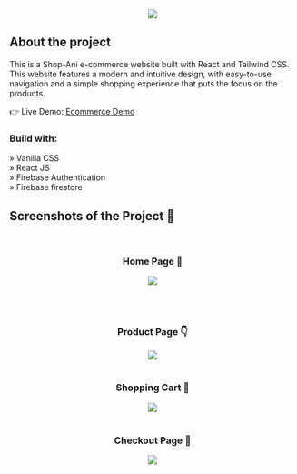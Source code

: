<div align='center'><img src='https://i.ibb.co/YpwqtFd/logo-2.png'/></div>

<h2>About the project</h2>

<p>This is a Shop-Ani e-commerce website built with React and Tailwind CSS. This
website features a modern and intuitive design, with easy-to-use navigation and a
simple shopping experience that puts the focus on the products.</p>

👉 Live Demo: <a href='https://shop-ani.vercel.app/'>Ecommerce Demo</a>

<h3>Build with:</h3>

» Vanilla CSS <br>
» React JS <br>
» Firebase Authentication <br>
» Firebase firestore <br>

<h2>Screenshots of the Project 📸</h2>
<br>
<h3 align='center'>Home Page 🏡</h3>

<div align='center'>
<img src='https://i.ibb.co/gwbFxpG/shop-ani-vercel-app.png'/>
</div>

<br><br>
<h3 align='center'>Product Page 👇</h3>

<div align='center'>
<img src='https://i.ibb.co/94xSSZy/shop-ani-vercel-app-1.png'/>

<br>
<br>
<h3 align='center'>Shopping Cart 🛒</h3>

<div align='center'>
<img src='https://i.ibb.co/1nsM5j5/shop-ani-vercel-app-2.png'/>

<br>
<br>
<h3 align='center'>Checkout Page 🎁</h3>

<div align='center'>
<img src='https://i.ibb.co/345yfG3/shop-ani-vercel-app-3.png'/>
</div>
